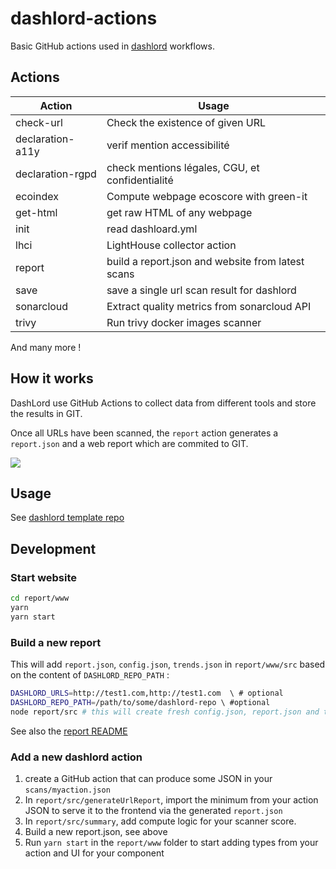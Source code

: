 # dashlord-actions

Basic GitHub actions used in [dashlord](https://github.com/socialgouv/dashlord) workflows.

## Actions

| Action           | Usage                                             |
| ---------------- | ------------------------------------------------- |
| check-url        | Check the existence of given URL                  |
| declaration-a11y | verif mention accessibilité                       |
| declaration-rgpd | check mentions légales, CGU, et confidentialité   |
| ecoindex         | Compute webpage ecoscore with green-it            |
| get-html         | get raw HTML of any webpage                       |
| init             | read dashloard.yml                                |
| lhci             | LightHouse collector action                       |
| report           | build a report.json and website from latest scans |
| save             | save a single url scan result for dashlord        |
| sonarcloud       | Extract quality metrics from sonarcloud API       |
| trivy            | Run trivy docker images scanner                   |

And many more !

## How it works

DashLord use GitHub Actions to collect data from different tools and store the results in GIT.

Once all URLs have been scanned, the `report` action generates a `report.json` and a web report which are commited to GIT.

[![](./workflows.png)](https://excalidraw.com/#json=XKFW_JEzkaJWdELtg41vY,jnFgZnfFp_0N_i9wlvzp-A)

## Usage

See [dashlord template repo](https://github.com/socialgouv/dashlord)

## Development

### Start website

```sh
cd report/www
yarn
yarn start
```

### Build a new report

This will add `report.json`, `config.json`, `trends.json` in `report/www/src`
based on the content of `DASHLORD_REPO_PATH` :

```sh
DASHLORD_URLS=http://test1.com,http://test1.com  \ # optional
DASHLORD_REPO_PATH=/path/to/some/dashlord-repo \ #optional
node report/src # this will create fresh config.json, report.json and trends.json for the website
```

See also the [report README](./report/README.md)

### Add a new dashlord action

1. create a GitHub action that can produce some JSON in your `scans/myaction.json`
2. In `report/src/generateUrlReport`, import the minimum from your action JSON to serve it to the frontend via the generated `report.json`
3. In `report/src/summary`, add compute logic for your scanner score.
4. Build a new report.json, see above
5. Run `yarn start` in the `report/www` folder to start adding types from your action and UI for your component



